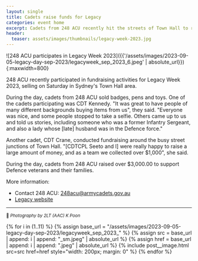 ```yaml
---
layout: single
title: Cadets raise funds for Legacy 
categories: event home
excerpt: Cadets from 248 ACU recently hit the streets of Town Hall to raise funds for Legacy
header:
  teaser: assets/images/thumbnails/legacy-week-2023.jpg
---
```


![248 ACU participates in Legacy Week 2023]({{'/assets/images/2023-09-05-legacy-day-sep-2023/legacyweek_sep_2023_6.jpeg' | absolute_url}}){:maxwidth=800}

248 ACU recently participated in fundraising activities for Legacy Week 2023, selling on Saturday in Sydney's Town Hall area.

During the day, cadets from 248 ACU sold badges, pens and toys. One of the cadets participating was CDT Kennedy. "It was great to have people of many different backgrounds buying items from us", they said. "Everyone was nice, and some people stopped to take a selfie. Others came up to us and told us stories, including someone who was a former Infantry Sergeant, and also a lady whose [late] husband was in the Defence force."

Another cadet, CDT Crane, conducted fundraising around the busy street junctions of Town Hall. "[CDTCPL Seeto and I] were really happy to raise a large amount of money, and as a team we collected over $1,000", she said.

During the day, cadets from 248 ACU raised over $3,000.00 to support Defence veterans and their families.

More information:

- Contact 248 ACU: [248acu@armycadets.gov.au](mailto:248acu@armycadets.gov.au)
- [Legacy website](https://www.legacy.com.au/)

---

<small>📸 <em>Photography by 2LT (AAC) K Poon</em></small>

<div style="display: flex; flex-flow: row wrap; justify-content: center; gap: 10px;">
{% for i in (1..11) %}
  {% assign base_url = "/assets/images/2023-09-05-legacy-day-sep-2023/legacyweek_sep_2023_" %}
  {% assign src = base_url | append: i | append: "_sm.jpeg" | absolute_url %}
  {% assign href = base_url | append: i | append: ".jpeg" | absolute_url %}
  {% include post__image.html src=src href=href style="width: 200px; margin: 0" %}
{% endfor %}
</div>
